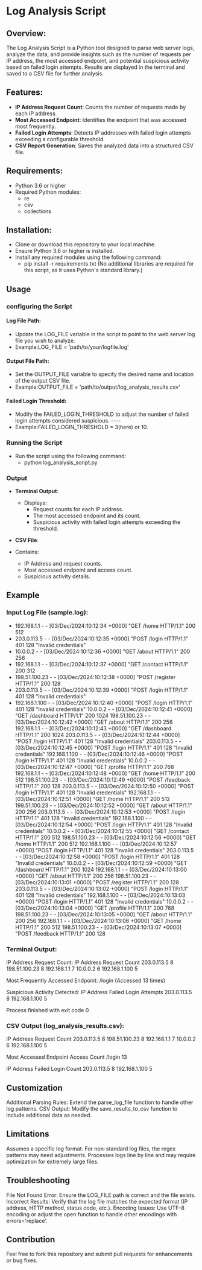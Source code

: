 # Log Analysis Script
## Overview:
The Log Analysis Script is a Python tool designed to parse web server logs, analyze the data, and provide insights such as the number of requests per IP address, the most accessed endpoint, and potential suspicious activity based on failed login attempts. Results are displayed in the terminal and saved to a CSV file for further analysis.

## Features:
- **IP Address Request Count**: Counts the number of requests made by each IP address.
- **Most Accessed Endpoint**: Identifies the endpoint that was accessed most frequently.
- **Failed Login Attempts**: Detects IP addresses with failed login attempts exceeding a configurable threshold.
- **CSV Report Generation**: Saves the analyzed data into a structured CSV file.

## Requirements:
- Python 3.6 or higher
- Required Python modules:
  - re
  - csv
  - collections

## Installation:
- Clone or download this repository to your local machine.
- Ensure Python 3.6 or higher is installed.
- Install any required modules using the following command:
  - pip install -r requirements.txt
(No additional libraries are required for this script, as it uses Python's standard library.)

## Usage
### configuring the Script
#### Log File Path:
- Update the LOG_FILE variable in the script to point to the web server log file you wish to analyze. 
- Example:LOG_FILE = 'path/to/your/logfile.log'
#### Output File Path:
- Set the OUTPUT_FILE variable to specify the desired name and location of the output CSV file. 
- Example:OUTPUT_FILE = 'path/to/output/log_analysis_results.csv'
#### Failed Login Threshold:
- Modify the FAILED_LOGIN_THRESHOLD to adjust the number of failed login attempts considered suspicious. ---- 
- Example:FAILED_LOGIN_THRESHOLD = 3(here) or 10.

### Running the Script
- Run the script using the following command:
  - python log_analysis_script.py

### Output
- **Terminal Output**:
  - Displays:
    - Request counts for each IP address.
    - The most accessed endpoint and its count.
    - Suspicious activity with failed login attempts exceeding the threshold.

- **CSV File**:
 - Contains:
   - IP Address and request counts.
   - Most accessed endpoint and access count.
   - Suspicious activity details.

## Example
### Input Log File (sample.log):
- 192.168.1.1 - - [03/Dec/2024:10:12:34 +0000] "GET /home HTTP/1.1" 200 512
- 203.0.113.5 - - [03/Dec/2024:10:12:35 +0000] "POST /login HTTP/1.1" 401 128 "Invalid credentials"
- 10.0.0.2 - - [03/Dec/2024:10:12:36 +0000] "GET /about HTTP/1.1" 200 256
- 192.168.1.1 - - [03/Dec/2024:10:12:37 +0000] "GET /contact HTTP/1.1" 200 312
- 198.51.100.23 - - [03/Dec/2024:10:12:38 +0000] "POST /register HTTP/1.1" 200 128
- 203.0.113.5 - - [03/Dec/2024:10:12:39 +0000] "POST /login HTTP/1.1" 401 128 "Invalid credentials"
- 192.168.1.100 - - [03/Dec/2024:10:12:40 +0000] "POST /login HTTP/1.1" 401 128 "Invalid credentials"
10.0.0.2 - - [03/Dec/2024:10:12:41 +0000] "GET /dashboard HTTP/1.1" 200 1024
198.51.100.23 - - [03/Dec/2024:10:12:42 +0000] "GET /about HTTP/1.1" 200 256
192.168.1.1 - - [03/Dec/2024:10:12:43 +0000] "GET /dashboard HTTP/1.1" 200 1024
203.0.113.5 - - [03/Dec/2024:10:12:44 +0000] "POST /login HTTP/1.1" 401 128 "Invalid credentials"
203.0.113.5 - - [03/Dec/2024:10:12:45 +0000] "POST /login HTTP/1.1" 401 128 "Invalid credentials"
192.168.1.100 - - [03/Dec/2024:10:12:46 +0000] "POST /login HTTP/1.1" 401 128 "Invalid credentials"
10.0.0.2 - - [03/Dec/2024:10:12:47 +0000] "GET /profile HTTP/1.1" 200 768
192.168.1.1 - - [03/Dec/2024:10:12:48 +0000] "GET /home HTTP/1.1" 200 512
198.51.100.23 - - [03/Dec/2024:10:12:49 +0000] "POST /feedback HTTP/1.1" 200 128
203.0.113.5 - - [03/Dec/2024:10:12:50 +0000] "POST /login HTTP/1.1" 401 128 "Invalid credentials"
192.168.1.1 - - [03/Dec/2024:10:12:51 +0000] "GET /home HTTP/1.1" 200 512
198.51.100.23 - - [03/Dec/2024:10:12:52 +0000] "GET /about HTTP/1.1" 200 256
203.0.113.5 - - [03/Dec/2024:10:12:53 +0000] "POST /login HTTP/1.1" 401 128 "Invalid credentials"
192.168.1.100 - - [03/Dec/2024:10:12:54 +0000] "POST /login HTTP/1.1" 401 128 "Invalid credentials"
10.0.0.2 - - [03/Dec/2024:10:12:55 +0000] "GET /contact HTTP/1.1" 200 512
198.51.100.23 - - [03/Dec/2024:10:12:56 +0000] "GET /home HTTP/1.1" 200 512
192.168.1.100 - - [03/Dec/2024:10:12:57 +0000] "POST /login HTTP/1.1" 401 128 "Invalid credentials"
203.0.113.5 - - [03/Dec/2024:10:12:58 +0000] "POST /login HTTP/1.1" 401 128 "Invalid credentials"
10.0.0.2 - - [03/Dec/2024:10:12:59 +0000] "GET /dashboard HTTP/1.1" 200 1024
192.168.1.1 - - [03/Dec/2024:10:13:00 +0000] "GET /about HTTP/1.1" 200 256
198.51.100.23 - - [03/Dec/2024:10:13:01 +0000] "POST /register HTTP/1.1" 200 128
203.0.113.5 - - [03/Dec/2024:10:13:02 +0000] "POST /login HTTP/1.1" 401 128 "Invalid credentials"
192.168.1.100 - - [03/Dec/2024:10:13:03 +0000] "POST /login HTTP/1.1" 401 128 "Invalid credentials"
10.0.0.2 - - [03/Dec/2024:10:13:04 +0000] "GET /profile HTTP/1.1" 200 768
198.51.100.23 - - [03/Dec/2024:10:13:05 +0000] "GET /about HTTP/1.1" 200 256
192.168.1.1 - - [03/Dec/2024:10:13:06 +0000] "GET /home HTTP/1.1" 200 512
198.51.100.23 - - [03/Dec/2024:10:13:07 +0000] "POST /feedback HTTP/1.1" 200 128

### Terminal Output:
IP Address Request Count:
IP Address            Request Count
203.0.113.5                       8
198.51.100.23                     8
192.168.1.1                       7
10.0.0.2                          6
192.168.1.100                     5

Most Frequently Accessed Endpoint:
/login (Accessed 13 times)

Suspicious Activity Detected:
IP Address          Failed Login Attempts
203.0.113.5                            8
192.168.1.100                          5

Process finished with exit code 0

### CSV Output (log_analysis_results.csv):
IP Address	Request Count
203.0.113.5	      8
198.51.100.23	      8
192.168.1.1	      7
10.0.0.2	      6
192.168.1.100	      5
	
Most Accessed Endpoint	Access Count
/login	 13
	
IP Address	Failed Login Count
203.0.113.5	            8
192.168.1.100	            5


## Customization
Additional Parsing Rules:
Extend the parse_log_file function to handle other log patterns.
CSV Output:
Modify the save_results_to_csv function to include additional data as needed.

## Limitations
Assumes a specific log format. For non-standard log files, the regex patterns may need adjustments.
Processes logs line by line and may require optimization for extremely large files.

## Troubleshooting
File Not Found Error:
Ensure the LOG_FILE path is correct and the file exists.
Incorrect Results:
Verify that the log file matches the expected format (IP address, HTTP method, status code, etc.).
Encoding Issues:
Use UTF-8 encoding or adjust the open function to handle other encodings with errors='replace'.

## Contribution
Feel free to fork this repository and submit pull requests for enhancements or bug fixes.
